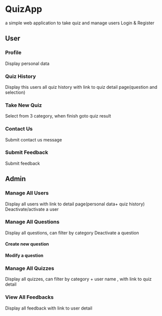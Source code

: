 # QuizApp
a simple web application to take quiz and manage users
Login & Register


## User 
### Profile
Display personal data

### Quiz History
Display this users all quiz history with link to quiz detail page(question and selection)



### Take New Quiz
Select from 3 category, when finish goto quiz result 



### Contact Us
Submit contact us message

### Submit Feedback
Submit feedback

## Admin

### Manage All Users 
Display all users with link to detail page(personal data+ quiz history)
Deactivate/activate a user


### Manage All Questions
Display all questions, can filter by category 
Deactivate a question 

#### Create new question 

#### Modify a question


### Manage All Quizzes
Display all quizzes,  can filter by category + user name , with link to quiz detail


### View All Feedbacks
Display all feedback with link to user detail



